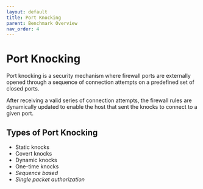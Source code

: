 ```yaml
---
layout: default
title: Port Knocking
parent: Benchmark Overview
nav_order: 4
---
```


# Port Knocking

Port knocking is a security mechanism where firewall ports are externally opened
through a sequence of connection attempts on a predefined set of closed ports.

After receiving a valid series of connection attempts, the firewall rules are
dynamically updated to enable the host that sent the knocks to connect to a given
port.

## Types of Port Knocking

* Static knocks
* Covert knocks
* Dynamic knocks
* One-time knocks
* *Sequence based*
* *Single packet authorization*
